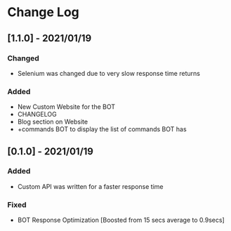   # Change Log
 
## [1.1.0] - 2021/01/19
 
### Changed
- Selenium was changed due to very slow response time returns

### Added
- New Custom Website for the BOT
- CHANGELOG
- Blog section on Website
- +commands BOT to display the list of commands BOT has

 
 
## [0.1.0] - 2021/01/19
 
### Added
- Custom API was written for a faster response time
 
### Fixed
- BOT Response Optimization [Boosted from 15 secs average to 0.9secs]
